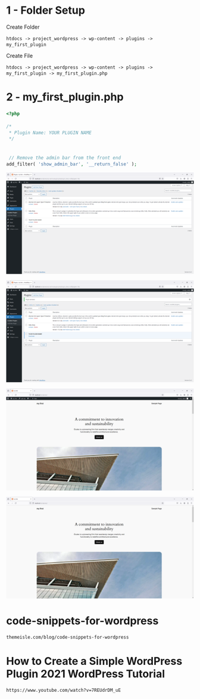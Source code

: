 # 1 - Folder Setup

Create Folder

```
htdocs -> project_wordpress -> wp-content -> plugins -> my_first_plugin
```

Create File

```
htdocs -> project_wordpress -> wp-content -> plugins -> my_first_plugin -> my_first_plugin.php
```

# 2 - my_first_plugin.php

```php
<?php

/*
 * Plugin Name: YOUR PLUGIN NAME
 */


 // Remove the admin bar from the front end
add_filter( 'show_admin_bar', '__return_false' );
```

![Image](3.PNG)

![Image](4.PNG)

![Image](5.PNG)

![Image](6.PNG)

# code-snippets-for-wordpress

```
themeisle.com/blog/code-snippets-for-wordpress
```

# How to Create a Simple WordPress Plugin  2021 WordPress Tutorial

```
https://www.youtube.com/watch?v=7REUdrDM_uE
```